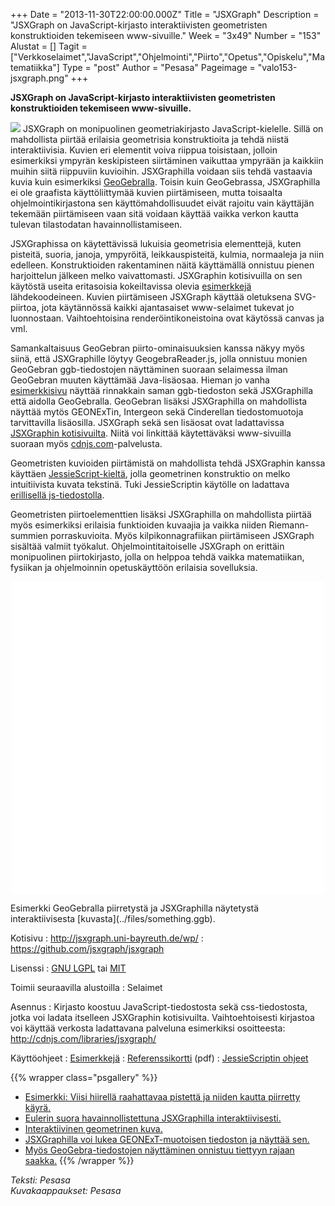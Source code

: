 +++
Date = "2013-11-30T22:00:00.000Z"
Title = "JSXGraph"
Description = "JSXGraph on JavaScript-kirjasto interaktiivisten geometristen konstruktioiden tekemiseen www-sivuille."
Week = "3x49"
Number = "153"
Alustat = []
Tagit = ["Verkkoselaimet","JavaScript","Ohjelmointi","Piirto","Opetus","Opiskelu","Matematiikka"]
Type = "post"
Author = "Pesasa"
Pageimage = "valo153-jsxgraph.png"
+++


**JSXGraph on JavaScript-kirjasto interaktiivisten geometristen
konstruktioiden tekemiseen www-sivuille.**

![ ](/images/valo153-jsxgraph.png "fig:valo153-jsxgraph.png") JSXGraph on
monipuolinen geometriakirjasto JavaScript-kielelle. Sillä on mahdollista
piirtää erilaisia geometrisia konstruktioita ja tehdä niistä
interaktiivisia. Kuvien eri elementit voiva riippua toisistaan, jolloin
esimerkiksi ympyrän keskipisteen siirtäminen vaikuttaa ympyrään ja
kaikkiin muihin siitä riippuviin kuvioihin. JSXGraphilla voidaan siis
tehdä vastaavia kuvia kuin esimerkiksi
[GeoGebralla](GeoGebra). Toisin kuin GeoGebrassa,
JSXGraphilla ei ole graafista käyttöliittymää kuvien piirtämiseen, mutta
toisaalta ohjelmointikirjastona sen käyttömahdollisuudet eivät rajoitu
vain käyttäjän tekemään piirtämiseen vaan sitä voidaan käyttää vaikka
verkon kautta tulevan tilastodatan havainnollistamiseen.

JSXGraphissa on käytettävissä lukuisia geometrisia elementtejä, kuten
pisteitä, suoria, janoja, ympyröitä, leikkauspisteitä, kulmia,
normaaleja ja niin edelleen. Konstruktioiden rakentaminen näitä
käyttämällä onnistuu pienen harjoittelun jälkeen melko vaivattomasti.
JSXGraphin kotisivuilla on sen käytöstä useita eritasoisia kokeiltavissa
olevia [esimerkkejä](http://jsxgraph.uni-bayreuth.de/wp/examples/)
lähdekoodeineen. Kuvien piirtämiseen JSXGraph käyttää oletuksena
SVG-piirtoa, jota käytännössä kaikki ajantasaiset www-selaimet tukevat
jo luonnostaan. Vaihtoehtoisina renderöintikoneistoina ovat käytössä
canvas ja vml.

Samankaltaisuus GeoGebran piirto-ominaisuuksien kanssa näkyy myös siinä,
että JSXGraphille löytyy GeogebraReader.js, jolla onnistuu monien
GeoGebran ggb-tiedostojen näyttäminen suoraan selaimessa ilman GeoGebran
muuten käyttämää Java-lisäosaa. Hieman jo vanha
[esimerkkisivu](http://jsxgraph.uni-bayreuth.de/talks/cadgme10/talk/jsx_ggb.html)
näyttää rinnakkain saman ggb-tiedoston sekä JSXGraphilla että aidolla
GeoGebralla. GeoGebran lisäksi JSXGraphilla on mahdollista näyttää mytös
GEONExTin, Intergeon sekä Cinderellan tiedostomuotoja tarvittavilla
lisäosilla. JSXGraph sekä sen lisäosat ovat ladattavissa [JSXGraphin
kotisivuilta](http://jsxgraph.uni-bayreuth.de/wp/download/). Niitä voi
linkittää käytettäväksi www-sivuilla suoraan myös
[cdnjs.com](http://cdnjs.com/libraries/jsxgraph/)-palvelusta.

Geometristen kuvioiden piirtämistä on mahdollista tehdä JSXGraphin
kanssa käyttäen
[JessieScript-kieltä](http://jsxgraph.uni-bayreuth.de/wiki/index.php/Geometric_constructions_with_JessieScript),
jolla geometrinen konstruktio on melko intuitiivista kuvata tekstinä.
Tuki JessieScriptin käytölle on ladattava [erillisellä
js-tiedostolla](https://raw.github.com/jsxgraph/jsxgraph/master/src/parser/jessiescript.js).

Geometristen piirtoelementtien lisäksi JSXGraphilla on mahdollista
piirtää myös esimerkiksi erilaisia funktioiden kuvaajia ja vaikka niiden
Riemann-summien porraskuvioita. Myös kilpikonnagrafiikan piirtämiseen
JSXGraph sisältää valmiit työkalut. Ohjelmointitaitoiselle JSXGraph on
erittäin monipuolinen piirtokirjasto, jolla on helppoa tehdä vaikka
matematiikan, fysiikan ja ohjelmoinnin opetuskäyttöön erilaisia
sovelluksia.

<div id="jsxgbox" style="width: 500px; height: 500px; background-color: white; margin: 1em auto;"></div>
Esimerkki GeoGebralla piirretystä ja JSXGraphilla näytetystä interaktiivisesta [kuvasta](../files/something.ggb).
<script type="text/javascript" src="../files/jsxgraphcore.js"></script>
<script type="text/javascript" src="../files/GeogebraReader.min.js"></script>
<script type="text/javascript" src="../files/jsxgraph-esimerkki.js"></script>

Kotisivu
:   <http://jsxgraph.uni-bayreuth.de/wp/>
:   <https://github.com/jsxgraph/jsxgraph>

Lisenssi
:   [GNU LGPL](GNU_LGPL) tai [MIT](MIT)

Toimii seuraavilla alustoilla
:   Selaimet

Asennus
:   Kirjasto koostuu JavaScript-tiedostosta sekä css-tiedostosta, jotka
    voi ladata itselleen JSXGraphin kotisivuilta. Vaihtoehtoisesti
    kirjastoa voi käyttää verkosta ladattavana palveluna esimerkiksi
    osoitteesta: <http://cdnjs.com/libraries/jsxgraph/>

Käyttöohjeet
:   [Esimerkkejä](http://jsxgraph.uni-bayreuth.de/wp/examples/)
:   [Referenssikortti](http://jsxgraph.uni-bayreuth.de/distrib/jsxgraph_refcard.pdf)
    (pdf)
:   [JessieScriptin
    ohjeet](http://jsxgraph.uni-bayreuth.de/distrib/jessiescript_ref_en.pdf)

{{% wrapper class="psgallery" %}}
-   [Esimerkki: Viisi hiirellä raahattavaa pistettä ja niiden kautta
    piirretty käyrä.](/images/jsxgraph-1.png)
-   [Eulerin suora havainnollistettuna JSXGraphilla
    interaktiivisesti.](/images/jsxgraph-2.png)
-   [Interaktiivinen geometrinen kuva.](/images/jsxgraph-3.png)
-   [JSXGraphilla voi lukea GEONExT-muotoisen tiedoston ja näyttää
    sen.](/images/jsxgraph-4.png)
-   [Myös GeoGebra-tiedostojen näyttäminen onnistuu tiettyyn rajaan
    saakka.](/images/jsxgraph-5.png)
{{% /wrapper %}}

*Teksti: Pesasa* <br />
*Kuvakaappaukset: Pesasa*


